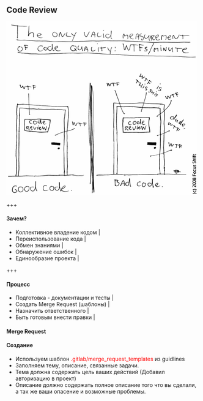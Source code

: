 ## Code Review

![Image-Absolute](code-review.png)

+++

#### Зачем?

- Коллективное владение кодом |
- Переиспользование кода      |
- Обмен знаниями              |
- Обнаружение ошибок          |
- Единообразие проекта        |

+++

#### Процесс

- Подготовка - документации и тесты |
- Создать Merge Request (шаблоны)   |
- Назначить ответственного      |
- Быть готовым внести правки    |


#### Merge Request

#### Создание

- Используем шаблон <span style="color:red">.gitlab/merge_request_templates</span> из guidlines
- Заполняем тему, описание, связанные задачи.
- Тема должна содержать цель ваших действий (Добавил авторизацию в проект)
- Описание должно содержать полное описание того что вы сделали, а так же ваши опасение и возможные проблемы.
